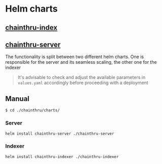 # Helm charts

## [chainthru-index](./chainthru-index/)
## [chainthru-server](./chainthru-server)

The functionality is split between two different helm charts.
One is responsible for the server and its seamless scaling, the other one for the indexer

> It's advisable to check and adjust the available parameters in `values.yaml` accordingly before proceeding with a deployment

## Manual
```
$ cd ./chainthru/charts/
```

### Server
```
helm install chainthru-server ./chainthru-server
```

### Indexer
```
helm install chainthru-indexer ./chainthru-indexer
```
